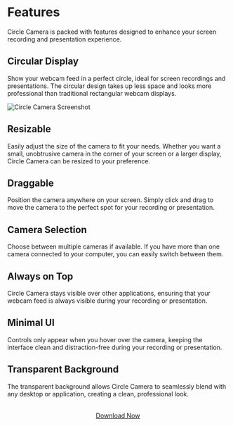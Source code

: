 # Features

Circle Camera is packed with features designed to enhance your screen recording and presentation experience.

## Circular Display

Show your webcam feed in a perfect circle, ideal for screen recordings and presentations. The circular design takes up less space and looks more professional than traditional rectangular webcam displays.

![Circle Camera Screenshot](/images/screenshot-app.png)

## Resizable

Easily adjust the size of the camera to fit your needs. Whether you want a small, unobtrusive camera in the corner of your screen or a larger display, Circle Camera can be resized to your preference.

## Draggable

Position the camera anywhere on your screen. Simply click and drag to move the camera to the perfect spot for your recording or presentation.

## Camera Selection

Choose between multiple cameras if available. If you have more than one camera connected to your computer, you can easily switch between them.

## Always on Top

Circle Camera stays visible over other applications, ensuring that your webcam feed is always visible during your recording or presentation.

## Minimal UI

Controls only appear when you hover over the camera, keeping the interface clean and distraction-free during your recording or presentation.

## Transparent Background

The transparent background allows Circle Camera to seamlessly blend with any desktop or application, creating a clean, professional look.

<div class="vp-doc" style="text-align: center; margin-top: 2rem;">
  <a href="/download" class="vp-button medium brand">Download Now</a>
</div>

